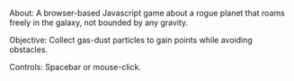 About: A browser-based Javascript game about a rogue planet that roams freely in the galaxy, not bounded by any gravity. 

Objective: Collect gas-dust particles to gain points while avoiding obstacles.

Controls: Spacebar or mouse-click.